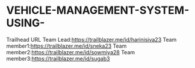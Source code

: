 # VEHICLE-MANAGEMENT-SYSTEM-USING-                                                                                                                                         
Trailhead URL
Team Lead:https://trailblazer.me/id/harinisiva23
Team member1:https://trailblazer.me/id/sneka23
Team member2:https://trailblazer.me/id/sowmiya28
Team member3:https://trailblazer.me/id/sugab3
